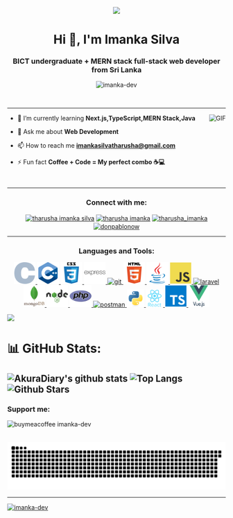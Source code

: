 <p align="center">
  <img src="https://media.giphy.com/media/L8K62iTDkzGX6/giphy.gif" width="400" />
</p>

<h1 align="center">Hi 👋, I'm Imanka Silva</h1>
<h3 align="center">BICT undergraduate + MERN stack full-stack web developer from Sri Lanka</h3>
<p align="center"> <img src="https://komarev.com/ghpvc/?username=imanka-dev&label=Profile%20views&color=0e75b6&style=flat" alt="imanka-dev" /> </p>

<br>

---

<img align="right" alt="GIF" height="160px" src="https://media.giphy.com/media/Ah3zHH7hvsSB2/giphy.gif" />


- 🌱 I’m currently learning **Next.js,TypeScript,MERN Stack,Java**

- 💬 Ask me about **Web Development**

- 📫 How to reach me **imankasilvatharusha@gmail.com**

- ⚡ Fun fact **Coffee + Code = My perfect combo ☕💻**

<br>

---
  
<h3 align="center">Connect with me:</h3>
<p align="center">
<a href="https://linkedin.com/in/tharusha imanka silva" target="blank"><img align="center" src="https://raw.githubusercontent.com/rahuldkjain/github-profile-readme-generator/master/src/images/icons/Social/linked-in-alt.svg" alt="tharusha imanka silva" height="40" width="50" /></a>
<a href="https://fb.com/tharusha imanka" target="blank"><img align="center" src="https://raw.githubusercontent.com/rahuldkjain/github-profile-readme-generator/master/src/images/icons/Social/facebook.svg" alt="tharusha imanka" height="40" width="50" /></a>
<a href="https://instagram.com/tharusha_imanka" target="blank"><img align="center" src="https://raw.githubusercontent.com/rahuldkjain/github-profile-readme-generator/master/src/images/icons/Social/instagram.svg" alt="tharusha_imanka" height="40" width="50" /></a>
<a href="https://www.youtube.com/c/donpablonow" target="blank"><img align="center" src="https://raw.githubusercontent.com/rahuldkjain/github-profile-readme-generator/master/src/images/icons/Social/youtube.svg" alt="donpablonow" height="50" width="60" /></a>

</p>

---

<h3 align="center">Languages and Tools:</h3>
<p align="center"> <a href="https://www.cprogramming.com/" target="_blank" rel="noreferrer"> <img src="https://raw.githubusercontent.com/devicons/devicon/master/icons/c/c-original.svg" alt="c" width="50" height="50"/> </a> <a href="https://www.w3schools.com/cpp/" target="_blank" rel="noreferrer"> <img src="https://raw.githubusercontent.com/devicons/devicon/master/icons/cplusplus/cplusplus-original.svg" alt="cplusplus" width="50" height="50"/> </a> <a href="https://www.w3schools.com/css/" target="_blank" rel="noreferrer"> <img src="https://raw.githubusercontent.com/devicons/devicon/master/icons/css3/css3-original-wordmark.svg" alt="css3" width="50" height="50"/> </a> <a href="https://expressjs.com" target="_blank" rel="noreferrer"> <img src="https://raw.githubusercontent.com/devicons/devicon/master/icons/express/express-original-wordmark.svg" alt="express" width="50" height="50"/> </a> <a href="https://git-scm.com/" target="_blank" rel="noreferrer"> <img src="https://www.vectorlogo.zone/logos/git-scm/git-scm-icon.svg" alt="git" width="50" height="50"/> </a> <a href="https://www.w3.org/html/" target="_blank" rel="noreferrer"> <img src="https://raw.githubusercontent.com/devicons/devicon/master/icons/html5/html5-original-wordmark.svg" alt="html5" width="50" height="50"/> </a> <a href="https://www.java.com" target="_blank" rel="noreferrer"> <img src="https://raw.githubusercontent.com/devicons/devicon/master/icons/java/java-original.svg" alt="java" width="50" height="50"/> </a> <a href="https://developer.mozilla.org/en-US/docs/Web/JavaScript" target="_blank" rel="noreferrer"> <img src="https://raw.githubusercontent.com/devicons/devicon/master/icons/javascript/javascript-original.svg" alt="javascript" width="50" height="50"/> </a> <a href="https://laravel.com/" target="_blank" rel="noreferrer"> <img src="https://github.com/Scar1109/skill-icons/blob/main/icons/Laravel-Light.svg" alt="laravel" width="50" height="50"/> </a> <a href="https://www.mongodb.com/" target="_blank" rel="noreferrer"> <img src="https://raw.githubusercontent.com/devicons/devicon/master/icons/mongodb/mongodb-original-wordmark.svg" alt="mongodb" width="50" height="50"/> </a> <a href="https://nodejs.org" target="_blank" rel="noreferrer"> <img src="https://raw.githubusercontent.com/devicons/devicon/master/icons/nodejs/nodejs-original-wordmark.svg" alt="nodejs" width="50" height="50"/> </a> <a href="https://www.php.net" target="_blank" rel="noreferrer"> <img src="https://raw.githubusercontent.com/devicons/devicon/master/icons/php/php-original.svg" alt="php" width="50" height="50"/> </a> <a href="https://postman.com" target="_blank" rel="noreferrer"> <img src="https://www.vectorlogo.zone/logos/getpostman/getpostman-icon.svg" alt="postman" width="50" height="50"/> </a> <a href="https://www.python.org" target="_blank" rel="noreferrer"> <img src="https://raw.githubusercontent.com/devicons/devicon/master/icons/python/python-original.svg" alt="python" width="40" height="40"/> </a> <a href="https://reactjs.org/" target="_blank" rel="noreferrer"> <img src="https://raw.githubusercontent.com/devicons/devicon/master/icons/react/react-original-wordmark.svg" alt="react" width="40" height="40"/> </a> <a href="https://www.typescriptlang.org/" target="_blank" rel="noreferrer"> <img src="https://raw.githubusercontent.com/devicons/devicon/master/icons/typescript/typescript-original.svg" alt="typescript" width="50" height="50"/> </a> <a href="https://vuejs.org/" target="_blank" rel="noreferrer"> <img src="https://raw.githubusercontent.com/devicons/devicon/master/icons/vuejs/vuejs-original-wordmark.svg" alt="vuejs" width="50" height="50"/> </a> </p>

<a href="https://www.youtube.com/watch?v=dQw4w9WgXcQ"><img src="https://user-images.githubusercontent.com/73097560/115834477-dbab4500-a447-11eb-908a-139a6edaec5c.gif"></a>

# 📊 GitHub Stats:
![AkuraDiary's github stats](https://github-readme-stats.vercel.app/api?username=imanka-dev&show_icons=true&theme=tokyonight)
![Top Langs](https://github-readme-stats.vercel.app/api/top-langs/?username=imanka-dev&theme=tokyonight) 
![Github Stars](https://github-readme-stats.vercel.app/api?username=imanka-dev&show_icons=true&locale=en&count_private=true&hide_rank=true&custom_title=My%20GitHub%20Stats&disable_animations=true&theme=tokyonight) 
---

<h3 align="left">Support me:</h3>
<p><a href="https://www.buymeacoffee.com/buymeacoffee imanka-dev"> <img align="left" src="https://cdn.buymeacoffee.com/buttons/v2/default-yellow.png" height="50" width="210" alt="buymeacoffee imanka-dev" /></a>




![snake gif](https://github.com/TekyaygilFethi/TekyaygilFethi/blob/output/github-contribution-grid-snake.svg)

---

<p align="left"> <a href="https://github.com/ryo-ma/github-profile-trophy"><img src="https://github-profile-trophy.vercel.app/?username=imanka-dev" alt="imanka-dev" /></a> </p>
